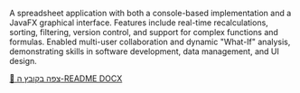 A spreadsheet application with both a console-based implementation and a JavaFX graphical interface.
Features include real-time recalculations, sorting, filtering, version control, and support for complex functions and formulas.
Enabled multi-user collaboration and dynamic "What-If" analysis, demonstrating skills in software development, data management, and UI design.

[📄 צפה בקובץ ה-README DOCX](https://github.com/NoaHalali/Sheet_cell/blob/master/Sheet-Cell_Readme.docx)


